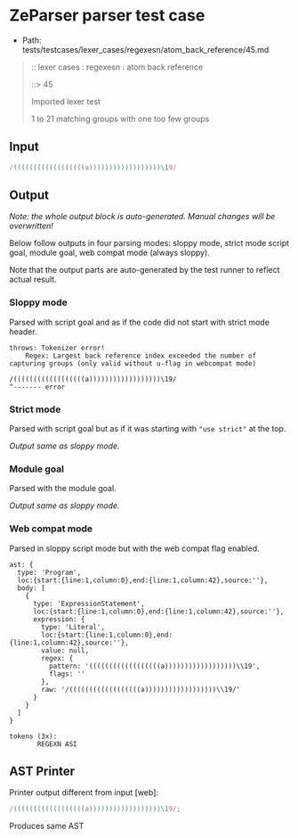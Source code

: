 # ZeParser parser test case

- Path: tests/testcases/lexer_cases/regexesn/atom_back_reference/45.md

> :: lexer cases : regexesn : atom back reference
>
> ::> 45
>
> Imported lexer test
>
> 1 to 21 matching groups with one too few groups

## Input

`````js
/((((((((((((((((((a))))))))))))))))))\19/
`````

## Output

_Note: the whole output block is auto-generated. Manual changes will be overwritten!_

Below follow outputs in four parsing modes: sloppy mode, strict mode script goal, module goal, web compat mode (always sloppy).

Note that the output parts are auto-generated by the test runner to reflect actual result.

### Sloppy mode

Parsed with script goal and as if the code did not start with strict mode header.

`````
throws: Tokenizer error!
    Regex: Largest back reference index exceeded the number of capturing groups (only valid without u-flag in webcompat mode)

/((((((((((((((((((a))))))))))))))))))\19/
^------- error
`````

### Strict mode

Parsed with script goal but as if it was starting with `"use strict"` at the top.

_Output same as sloppy mode._

### Module goal

Parsed with the module goal.

_Output same as sloppy mode._

### Web compat mode

Parsed in sloppy script mode but with the web compat flag enabled.

`````
ast: {
  type: 'Program',
  loc:{start:{line:1,column:0},end:{line:1,column:42},source:''},
  body: [
    {
      type: 'ExpressionStatement',
      loc:{start:{line:1,column:0},end:{line:1,column:42},source:''},
      expression: {
        type: 'Literal',
        loc:{start:{line:1,column:0},end:{line:1,column:42},source:''},
        value: null,
        regex: {
          pattern: '((((((((((((((((((a))))))))))))))))))\\19',
          flags: ''
        },
        raw: '/((((((((((((((((((a))))))))))))))))))\\19/'
      }
    }
  ]
}

tokens (3x):
       REGEXN ASI
`````


## AST Printer

Printer output different from input [web]:

````js
/((((((((((((((((((a))))))))))))))))))\19/;
````

Produces same AST

